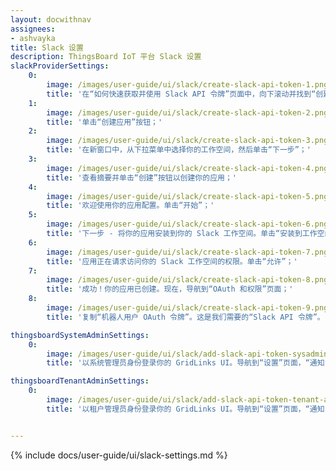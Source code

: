 ```yaml
---
layout: docwithnav
assignees:
- ashvayka
title: Slack 设置
description: ThingsBoard IoT 平台 Slack 设置
slackProviderSettings:
    0:
        image: /images/user-guide/ui/slack/create-slack-api-token-1.png
        title: '在“如何快速获取并使用 Slack API 令牌”页面中，向下滚动并找到“创建预配置的应用”；'
    1:
        image: /images/user-guide/ui/slack/create-slack-api-token-2.png
        title: '单击“创建应用”按钮；'
    2:
        image: /images/user-guide/ui/slack/create-slack-api-token-3.png
        title: '在新窗口中，从下拉菜单中选择你的工作空间，然后单击“下一步”；'
    3:
        image: /images/user-guide/ui/slack/create-slack-api-token-4.png
        title: '查看摘要并单击“创建”按钮以创建你的应用；'
    4:
        image: /images/user-guide/ui/slack/create-slack-api-token-5.png
        title: '欢迎使用你的应用配置。单击“开始”；'
    5:
        image: /images/user-guide/ui/slack/create-slack-api-token-6.png
        title: '下一步 - 将你的应用安装到你的 Slack 工作空间。单击“安装到工作空间”按钮；'
    6:
        image: /images/user-guide/ui/slack/create-slack-api-token-7.png
        title: '应用正在请求访问你的 Slack 工作空间的权限。单击“允许”；'
    7:
        image: /images/user-guide/ui/slack/create-slack-api-token-8.png
        title: '成功！你的应用已创建。现在，导航到“OAuth 和权限”页面；'
    8:
        image: /images/user-guide/ui/slack/create-slack-api-token-9.png
        title: '复制“机器人用户 OAuth 令牌”。这是我们需要的“Slack API 令牌”。'

thingsboardSystemAdminSettings:
    0:
        image: /images/user-guide/ui/slack/add-slack-api-token-sysadmin-1-ce.png
        title: '以系统管理员身份登录你的 GridLinks UI。导航到“设置”页面，“通知”选项卡。在“Slack 设置”窗口中，将复制的 Slack API 令牌粘贴到“Slack API 令牌”行，然后单击“保存”。'

thingsboardTenantAdminSettings:
    0:
        image: /images/user-guide/ui/slack/add-slack-api-token-tenant-admin-1-ce.png
        title: '以租户管理员身份登录你的 GridLinks UI。导航到“设置”页面，“通知”选项卡。在“Slack 设置”窗口中，将复制的 Slack API 令牌粘贴到“Slack API 令牌”行，然后单击“保存”。'


---
```


{% include docs/user-guide/ui/slack-settings.md %}